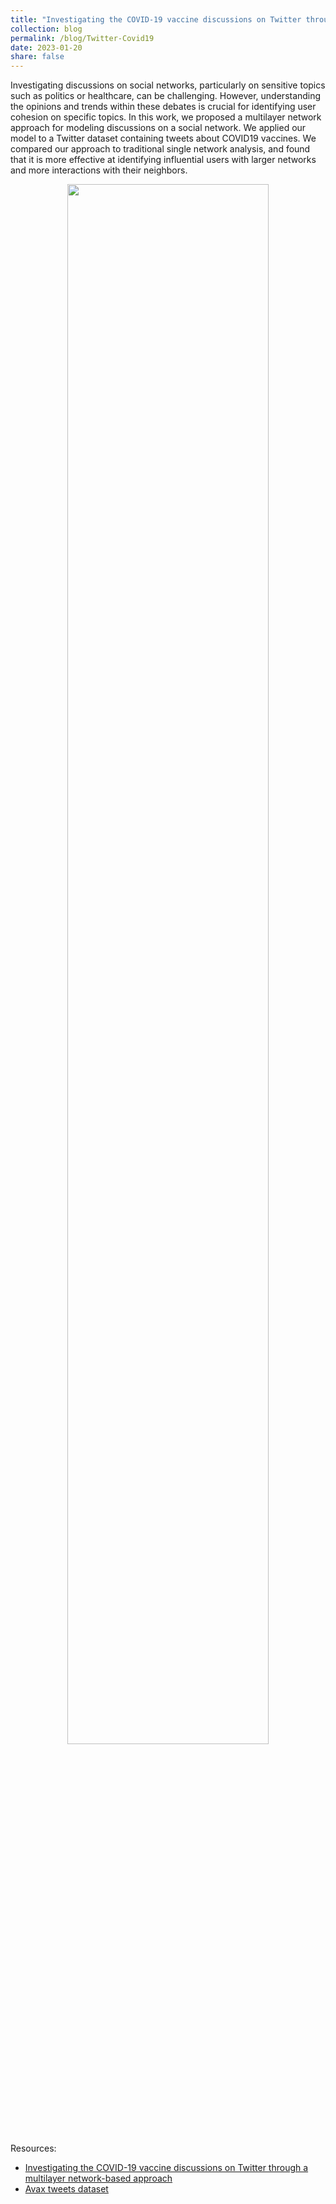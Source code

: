 ```yaml
---
title: "Investigating the COVID-19 vaccine discussions on Twitter through a multilayer network-based approach"
collection: blog
permalink: /blog/Twitter-Covid19
date: 2023-01-20
share: false
---
```

Investigating discussions on social networks, particularly on sensitive topics such as politics or healthcare, can be challenging. However, understanding the opinions and trends within these debates is crucial for identifying user cohesion on specific topics. In this work, we proposed a multilayer network approach for modeling discussions on a social network. We applied our model to a Twitter dataset containing tweets about COVID19 vaccines. We compared our approach to traditional single network analysis, and found that it is more effective at identifying influential users with larger networks and more interactions with their neighbors.

<p style="text-align:center">
<a href="https://www.sciencedirect.com/science/article/pii/S0306457322001960">
<img src="https://lucav48.github.io/images/Twitter-Covid19.jpeg" width="80%" height="80%"/>
</a></p>

Resources:
- <a href="https://www.sciencedirect.com/science/article/pii/S0306457322001960">Investigating the COVID-19 vaccine discussions on Twitter through a multilayer network-based approach </a> 
- <a href="https://github.com/gmuric/avax-tweets-dataset">Avax tweets dataset</a>